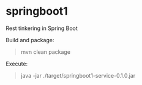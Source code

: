 # springboot1
Rest tinkering in Spring Boot

Build and package:
> mvn clean package

Execute:
> java -jar ./target/springboot1-service-0.1.0.jar
